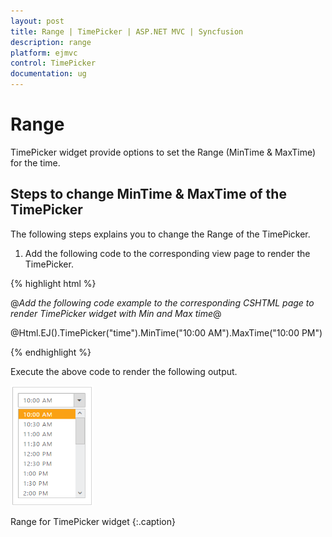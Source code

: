 ```yaml
---
layout: post
title: Range | TimePicker | ASP.NET MVC | Syncfusion
description: range
platform: ejmvc
control: TimePicker
documentation: ug
---
```


# Range

TimePicker widget provide options to set the Range (MinTime & MaxTime) for the time.

## Steps to change MinTime & MaxTime of the TimePicker

The following steps explains you to change the Range of the TimePicker.

1. Add the following code to the corresponding view page to render the TimePicker.



{% highlight html %}

@*Add the following code example to the corresponding CSHTML page to render TimePicker widget with Min and Max time*@

@Html.EJ().TimePicker("time").MinTime("10:00 AM").MaxTime("10:00 PM")


{% endhighlight %}

Execute the above code to render the following output.

![](Range_images/Range_img1.png)

Range for TimePicker widget
{:.caption}

